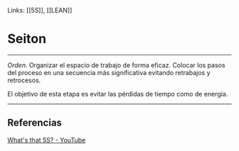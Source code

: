 Links: [[5S]], [[LEAN]]

# Seiton
---

*Orden*. Organizar el espacio de trabajo de forma eficaz. Colocar los pasos del proceso en una secuencia más significativa evitando retrabajos y retrocesos.

El objetivo de esta etapa es evitar las pérdidas de tiempo como de energía.

---

## Referencias
[What's that 5S? - YouTube](https://www.youtube.com/watch?v=Pu7HIeQveIY&t=206s)